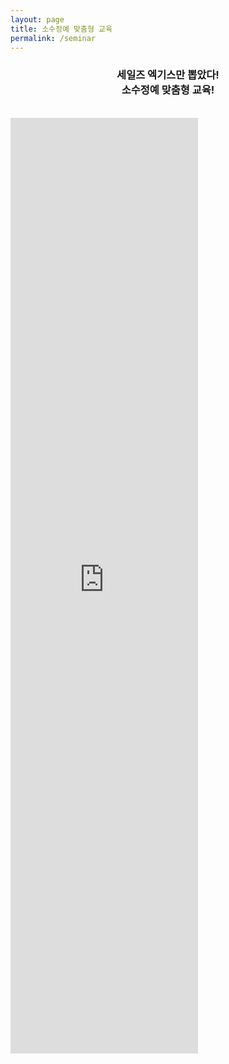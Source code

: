 ```yaml
---
layout: page
title: 소수정예 맞춤형 교육
permalink: /seminar
---
```


<center>
<h3>세일즈 엑기스만 뽑았다! <br>소수정예 맞춤형 교육!</h3>
<br>
<img class="image" src="https://github.com/record-life/record-life.github.io/blob/master/images/salesasp_20180606_125137.jpg?raw=true" alt=""/> 
<br>
<img class="image" src="https://github.com/record-life/record-life.github.io/blob/master/images/salesup20180809113106.png?raw=true" alt=""/> 
  <br>
</center>
  <iframe src="https://docs.google.com/forms/d/e/1FAIpQLSc9TPSDUIcvo6RKSQlkR_BbHJwjkKLyARz5UKrW2iRhy4QCJg/viewform?embedded=true" width="300" height="1497" frameborder="0" marginheight="0" marginwidth="0">로드 중...</iframe>
